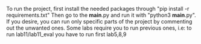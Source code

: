 To run the project, first install the needed packages through "pip install -r requirements.txt"
Then go to the __main__.py and run it with "python3 __main__.py".
If you desire, you can run only specific parts of the project by commenting out the unwanted ones.
Some labs require you to run previous ones, i.e: to run lab11/lab11_eval you have to run first lab5,8,9